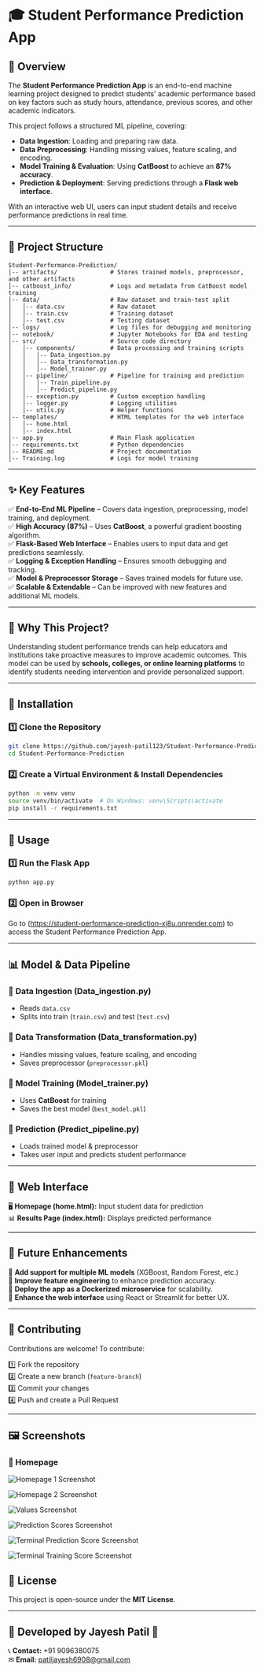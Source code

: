 # 🎓 Student Performance Prediction App

## 🚀 Overview
The **Student Performance Prediction App** is an end-to-end machine learning project designed to predict students' academic performance based on key factors such as study hours, attendance, previous scores, and other academic indicators. 

This project follows a structured ML pipeline, covering:
- **Data Ingestion**: Loading and preparing raw data.
- **Data Preprocessing**: Handling missing values, feature scaling, and encoding.
- **Model Training & Evaluation**: Using **CatBoost** to achieve an **87% accuracy**.
- **Prediction & Deployment**: Serving predictions through a **Flask web interface**.

With an interactive web UI, users can input student details and receive performance predictions in real time.

---

## 📂 Project Structure
```
Student-Performance-Prediction/
│-- artifacts/               # Stores trained models, preprocessor, and other artifacts
│-- catboost_info/           # Logs and metadata from CatBoost model training
│-- data/                    # Raw dataset and train-test split
│   │-- data.csv             # Raw dataset
│   │-- train.csv            # Training dataset
│   │-- test.csv             # Testing dataset
│-- logs/                    # Log files for debugging and monitoring
│-- notebook/                # Jupyter Notebooks for EDA and testing
│-- src/                     # Source code directory
│   │-- components/          # Data processing and training scripts
│   │   │-- Data_ingestion.py
│   │   │-- Data_transformation.py
│   │   │-- Model_trainer.py
│   │-- pipeline/            # Pipeline for training and prediction
│   │   │-- Train_pipeline.py
│   │   │-- Predict_pipeline.py
│   │-- exception.py         # Custom exception handling
│   │-- logger.py            # Logging utilities
│   │-- utils.py             # Helper functions
│-- templates/               # HTML templates for the web interface
│   │-- home.html
│   │-- index.html
│-- app.py                   # Main Flask application
│-- requirements.txt         # Python dependencies
│-- README.md                # Project documentation
│-- Training.log             # Logs for model training
```

---

## ✨ Key Features
✅ **End-to-End ML Pipeline** – Covers data ingestion, preprocessing, model training, and deployment.  
✅ **High Accuracy (87%)** – Uses **CatBoost**, a powerful gradient boosting algorithm.  
✅ **Flask-Based Web Interface** – Enables users to input data and get predictions seamlessly.  
✅ **Logging & Exception Handling** – Ensures smooth debugging and tracking.  
✅ **Model & Preprocessor Storage** – Saves trained models for future use.  
✅ **Scalable & Extendable** – Can be improved with new features and additional ML models.  

---

## 🎯 Why This Project?
Understanding student performance trends can help educators and institutions take proactive measures to improve academic outcomes. 
This model can be used by **schools, colleges, or online learning platforms** to identify students needing intervention and provide personalized support.

---

## 🔧 Installation
### 1️⃣ Clone the Repository
```bash
git clone https://github.com/jayesh-patil123/Student-Performance-Prediction.git
cd Student-Performance-Prediction
```

### 2️⃣ Create a Virtual Environment & Install Dependencies
```bash
python -m venv venv
source venv/bin/activate  # On Windows: venv\Scripts\activate
pip install -r requirements.txt
```

---

## 🎯 Usage
### 1️⃣ Run the Flask App
```bash
python app.py
```
### 2️⃣ Open in Browser
Go to (https://student-performance-prediction-xj8u.onrender.com) to access the Student Performance Prediction App.

---

## 📊 Model & Data Pipeline
### 🔹 **Data Ingestion (Data_ingestion.py)**
- Reads `data.csv`
- Splits into train (`train.csv`) and test (`test.csv`)

### 🔹 **Data Transformation (Data_transformation.py)**
- Handles missing values, feature scaling, and encoding
- Saves preprocessor (`preprocessor.pkl`)

### 🔹 **Model Training (Model_trainer.py)**
- Uses **CatBoost** for training
- Saves the best model (`best_model.pkl`)

### 🔹 **Prediction (Predict_pipeline.py)**
- Loads trained model & preprocessor
- Takes user input and predicts student performance

---

## 📌 Web Interface
🖥 **Homepage (home.html):** Input student data for prediction  
📊 **Results Page (index.html):** Displays predicted performance  

---

## 🚀 Future Enhancements
🔹 **Add support for multiple ML models** (XGBoost, Random Forest, etc.)  
🔹 **Improve feature engineering** to enhance prediction accuracy.  
🔹 **Deploy the app as a Dockerized microservice** for scalability.  
🔹 **Enhance the web interface** using React or Streamlit for better UX.  

---

## 🤝 Contributing
Contributions are welcome! To contribute:

1️⃣ Fork the repository  
2️⃣ Create a new branch (`feature-branch`)  
3️⃣ Commit your changes  
4️⃣ Push and create a Pull Request  

---

## 🖼 Screenshots

### 📌 Homepage  
![Homepage 1 Screenshot](https://github.com/jayesh-patil123/Student_Performance_Prediction/blob/main/Screenshots/Home%20page.png)

![Homepage 2 Screenshot](https://github.com/jayesh-patil123/Student_Performance_Prediction/blob/main/Screenshots/Home%20page%20(2).png)

![Values Screenshot](https://github.com/jayesh-patil123/Student_Performance_Prediction/blob/main/Screenshots/Values.png)

![Prediction Scores Screenshot](https://github.com/jayesh-patil123/Student_Performance_Prediction/blob/main/Screenshots/score.png)

![Terminal Prediction Score Screenshot](https://github.com/jayesh-patil123/Student_Performance_Prediction/blob/main/Screenshots/terminal%20predict%20score.png)

![Terminal Training Score Screenshot](https://github.com/jayesh-patil123/Student_Performance_Prediction/blob/main/Screenshots/Training%20score.png)



## 📝 License
This project is open-source under the **MIT License**.

---

## 🚀 Developed by **Jayesh Patil** 📧
📞 **Contact:** +91 9096380075  
✉ **Email:** patiljayesh6908@gmail.com  
